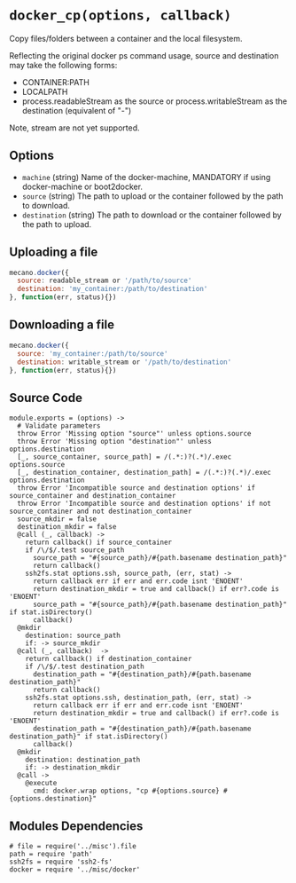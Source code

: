 # `docker_cp(options, callback)`

Copy files/folders between a container and the local filesystem.

Reflecting the original docker ps command usage, source and destination may take
the following forms:

*   CONTAINER:PATH 
*   LOCALPATH
*   process.readableStream as the source or process.writableStream as the
    destination (equivalent of "-")

Note, stream are not yet supported.

## Options

*   `machine` (string)
    Name of the docker-machine, MANDATORY if using docker-machine or boot2docker.
*   `source` (string)
    The path to upload or the container followed by the path to download.   
*   `destination` (string)
    The path to download or the container followed by the path to upload.   

## Uploading a file

```javascript
mecano.docker({
  source: readable_stream or '/path/to/source'
  destination: 'my_container:/path/to/destination'
}, function(err, status){})
```

## Downloading a file

```javascript
mecano.docker({
  source: 'my_container:/path/to/source'
  destination: writable_stream or '/path/to/destination'
}, function(err, status){})
```

## Source Code

    module.exports = (options) ->
      # Validate parameters
      throw Error 'Missing option "source"' unless options.source
      throw Error 'Missing option "destination"' unless options.destination
      [_, source_container, source_path] = /(.*:)?(.*)/.exec options.source
      [_, destination_container, destination_path] = /(.*:)?(.*)/.exec options.destination
      throw Error 'Incompatible source and destination options' if source_container and destination_container
      throw Error 'Incompatible source and destination options' if not source_container and not destination_container
      source_mkdir = false
      destination_mkdir = false
      @call (_, callback) ->
        return callback() if source_container
        if /\/$/.test source_path
          source_path = "#{source_path}/#{path.basename destination_path}"
          return callback()
        ssh2fs.stat options.ssh, source_path, (err, stat) ->
          return callback err if err and err.code isnt 'ENOENT'
          return destination_mkdir = true and callback() if err?.code is 'ENOENT'
          source_path = "#{source_path}/#{path.basename destination_path}" if stat.isDirectory()
          callback()
      @mkdir
        destination: source_path
        if: -> source_mkdir
      @call (_, callback)  ->
        return callback() if destination_container
        if /\/$/.test destination_path
          destination_path = "#{destination_path}/#{path.basename destination_path}"
          return callback()
        ssh2fs.stat options.ssh, destination_path, (err, stat) ->
          return callback err if err and err.code isnt 'ENOENT'
          return destination_mkdir = true and callback() if err?.code is 'ENOENT'
          destination_path = "#{destination_path}/#{path.basename destination_path}" if stat.isDirectory()
          callback()
      @mkdir
        destination: destination_path
        if: -> destination_mkdir
      @call ->
        @execute
          cmd: docker.wrap options, "cp #{options.source} #{options.destination}"

## Modules Dependencies

    # file = require('../misc').file
    path = require 'path'
    ssh2fs = require 'ssh2-fs'
    docker = require '../misc/docker'
